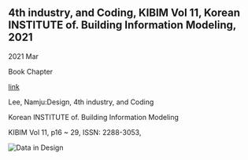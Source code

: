 ## 4th industry, and Coding, KIBIM Vol 11, Korean INSTITUTE of. Building Information Modeling, 2021

2021 Mar

Book Chapter

[link](https://kibim.or.kr/publication/publication01.asp)

Lee, Namju:Design, 4th industry, and Coding

Korean INSTITUTE of. Building Information Modeling

KIBIM Vol 11, p16 ~ 29, ISSN: 2288-3053, 

![Data in Design](https://namjulee.github.io/njs-lab-public/project/2021-4th-industry-and-coding-kibim/2021-4th-industry-and-coding-kibim.jpg)